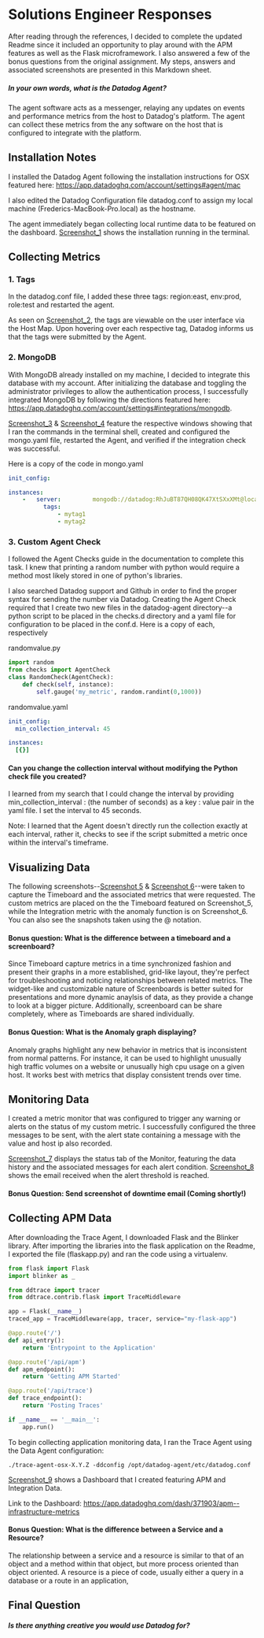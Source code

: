 # Solutions Engineer Responses

After reading through the references, I decided to complete the updated Readme since it included an opportunity to play around with the APM features as well as the Flask microframework. I also answered a few of the bonus questions from the original assignment. My steps, answers and associated screenshots are presented in this Markdown sheet.


##### In your own words, what is the Datadog Agent?

The agent software acts as a messenger, relaying any updates on events and performance metrics from the host to Datadog's platform. The agent can collect these metrics from the any software on the host that is configured to integrate with the platform.


## Installation Notes

I installed the Datadog Agent following the installation instructions for OSX featured here:
https://app.datadoghq.com/account/settings#agent/mac

I also edited the Datadog Configuration file datadog.conf to assign my local machine (Frederics-MacBook-Pro.local) as the hostname.

The agent immediately began collecting local runtime data to be featured on the dashboard. [Screenshot_1](screenshots/Screenshot_1_installation.png) shows the installation running in the terminal.


## Collecting Metrics

### 1. Tags

In the datadog.conf file, I added these three tags: region:east, env:prod, role:test and restarted the agent.

As seen on [Screenshot_2](screenshots/Screenshot_2_tags.png), the tags are viewable on the user interface via the Host Map. Upon hovering over each respective tag, Datadog informs us that the tags were submitted by the Agent.

### 2. MongoDB

With MongoDB already installed on my machine, I decided to integrate this database with my account. After initializing the database and toggling the administrator privileges to allow the authentication process, I successfully integrated MongoDB by following the directions featured here: https://app.datadoghq.com/account/settings#integrations/mongodb.

[Screenshot_3](screenshots/Screenshot_3_mongo.png) & [Screenshot_4](screenshots/Screenshot_4_mongo.png) feature the respective windows showing that I ran the commands in the terminal shell, created and configured the mongo.yaml file, restarted the Agent, and verified if the integration check was successful.

Here is a copy of the code in mongo.yaml

```yaml
init_config:

instances:
    -   server: 		mongodb://datadog:RhJuBT87QH08QK47XtSXxXMt@localhost:27017
          tags:
              - mytag1
              - mytag2


```

### 3. Custom Agent Check

I followed the Agent Checks guide in the documentation to complete this task. I knew that printing a random number with python would require a method most likely stored in one of python's libraries.

I also searched Datadog support and Github in order to find the proper syntax for sending the number via Datadog. Creating the Agent Check required that I create two new files in the datadog-agent directory--a python script to be placed in the checks.d directory and a yaml file for configuration to be placed in the conf.d. Here is a copy of each, respectively

randomvalue.py

```python
import random
from checks import AgentCheck
class RandomCheck(AgentCheck):
	def check(self, instance):
		self.gauge('my_metric', random.randint(0,1000))


```

randomvalue.yaml

```yaml
init_config:
  min_collection_interval: 45

instances:
  [{}]

```

#### Can you change the collection interval without modifying the Python check file you created?

I learned from my search that I could change the interval by providing  min_collection_interval : (the number of seconds) as a key : value pair in the yaml file. I set the interval to 45 seconds.

Note: I learned that the Agent doesn't directly run the collection exactly at each interval, rather it, checks to see if the script submitted a metric once within the interval's timeframe.


## Visualizing Data

The following screenshots--[Screenshot 5](screenshots/Screenshot_5_metrics.png) & [Screenshot 6](screenshots/Screenshot_6_anomaly.png)--were taken to capture the Timeboard and the associated metrics that were requested. The custom metrics are placed on the the Timeboard featured on Screenshot_5, while the Integration metric with the anomaly function is on Screenshot_6. You can also see the snapshots taken using the @ notation.

#### Bonus question: What is the difference between a timeboard and a screenboard?

Since Timeboard capture metrics in a time synchronized fashion and present their graphs in a more established, grid-like layout, they're perfect for troubleshooting and noticing relationships between related metrics. The widget-like and customizable nature of Screenboards is better suited for presentations and more dynamic anaylsis of data, as they provide a change to look at a bigger picture. Additionally, screenboard can be share completely, where as Timeboards are shared individually.


#### Bonus Question: What is the Anomaly graph displaying?

Anomaly graphs highlight any new behavior in metrics that is inconsistent from normal patterns. For instance, it can be used to highlight unusually high traffic volumes on a website or unusually high cpu usage on a given host. It works best with metrics that display consistent trends over time.


## Monitoring Data

I created a metric monitor that was configured to trigger any warning or alerts on the status of my custom metric. I successfully configured the three messages to be sent, with the alert state containing a message with the value and host ip also recorded.

[Screenshot_7](screenshots/Screenshot_7_Monitor.png) displays the status tab of the Monitor, featuring the data history and the associated messages for each alert condition. [Screenshot_8](screenshots/Screenshot_8_Email.png) shows the email received when the alert threshold is reached.


#### Bonus Question: Send screenshot of downtime email (Coming shortly!)

## Collecting APM Data

After downloading the Trace Agent, I downloaded Flask and the Blinker library. After importing the libraries into the flask application on the Readme, I exported the file (flaskapp.py) and ran the code using a virtualenv.

```python
from flask import Flask
import blinker as _

from ddtrace import tracer
from ddtrace.contrib.flask import TraceMiddleware

app = Flask(__name__)
traced_app = TraceMiddleware(app, tracer, service="my-flask-app")

@app.route('/')
def api_entry():
    return 'Entrypoint to the Application'

@app.route('/api/apm')
def apm_endpoint():
    return 'Getting APM Started'

@app.route('/api/trace')
def trace_endpoint():
    return 'Posting Traces'

if __name__ == '__main__':
    app.run()


```

To begin collecting application monitoring data, I ran the Trace Agent using the Data Agent configuration:

```
./trace-agent-osx-X.Y.Z -ddconfig /opt/datadog-agent/etc/datadog.conf

```

[Screenshot_9](screenshots/Screenshot_9_APM-Infrastructure.png) shows a Dashboard that I created featuring APM and Integration Data.


Link to the Dashboard: https://app.datadoghq.com/dash/371903/apm--infrastructure-metrics


#### Bonus Question: What is the difference between a Service and a Resource?

The relationship between a service and a resource is similar to that of an object and a method within that object, but more process oriented than object oriented. A resource is a piece of code, usually either a query in a database or a route in an application,

## Final Question

##### Is there anything creative you would use Datadog for?

